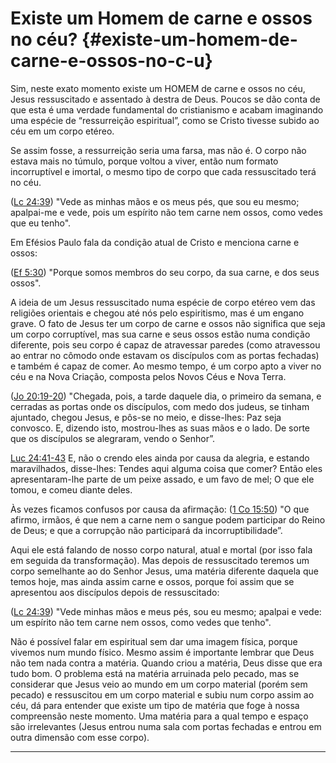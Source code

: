 # Existe um Homem de carne e ossos no céu? {#existe-um-homem-de-carne-e-ossos-no-c-u}

Sim, neste exato momento existe um HOMEM de carne e ossos no céu, Jesus ressuscitado e assentado à destra de Deus. Poucos se dão conta de que esta é uma verdade fundamental do cristianismo e acabam imaginando uma espécie de “ressurreição espiritual”, como se Cristo tivesse subido ao céu em um corpo etéreo.

Se assim fosse, a ressurreição seria uma farsa, mas não é. O corpo não estava mais no túmulo, porque voltou a viver, então num formato incorruptível e imortal, o mesmo tipo de corpo que cada ressuscitado terá no céu.

([Lc 24:39](http://bibliaonline.com.br/acf/lc/24/39)) &quot;Vede as minhas mãos e os meus pés, que sou eu mesmo; apalpai-me e vede, pois um espírito não tem carne nem ossos, como vedes que eu tenho&quot;.

Em Efésios Paulo fala da condição atual de Cristo e menciona carne e ossos:

([Ef 5:30](http://bibliaonline.com.br/acf/ef/5/30)) &quot;Porque somos membros do seu corpo, da sua carne, e dos seus ossos&quot;.

A ideia de um Jesus ressuscitado numa espécie de corpo etéreo vem das religiões orientais e chegou até nós pelo espiritismo, mas é um engano grave. O fato de Jesus ter um corpo de carne e ossos não significa que seja um corpo corruptível, mas sua carne e seus ossos estão numa condição diferente, pois seu corpo é capaz de atravessar paredes (como atravessou ao entrar no cômodo onde estavam os discípulos com as portas fechadas) e também é capaz de comer. Ao mesmo tempo, é um corpo apto a viver no céu e na Nova Criação, composta pelos Novos Céus e Nova Terra.

([Jo 20:19-20](http://bibliaonline.com.br/acf/jo/20/19-20)) &quot;Chegada, pois, a tarde daquele dia, o primeiro da semana, e cerradas as portas onde os discípulos, com medo dos judeus, se tinham ajuntado, chegou Jesus, e pôs-se no meio, e disse-lhes: Paz seja convosco. E, dizendo isto, mostrou-lhes as suas mãos e o lado. De sorte que os discípulos se alegraram, vendo o Senhor”.

[Luc 24:41-43](http://bibliaonline.com.br/acf/lc/24/41-43) E, não o crendo eles ainda por causa da alegria, e estando maravilhados, disse-lhes: Tendes aqui alguma coisa que comer? Então eles apresentaram-lhe parte de um peixe assado, e um favo de mel; O que ele tomou, e comeu diante deles.

Às vezes ficamos confusos por causa da afirmação: ([1 Co 15:50](http://bibliaonline.com.br/acf/1co/15/50)) &quot;O que afirmo, irmãos, é que nem a carne nem o sangue podem participar do Reino de Deus; e que a corrupção não participará da incorruptibilidade”.

Aqui ele está falando de nosso corpo natural, atual e mortal (por isso fala em seguida da transformação). Mas depois de ressuscitado teremos um corpo semelhante ao do Senhor Jesus, uma matéria diferente daquela que temos hoje, mas ainda assim carne e ossos, porque foi assim que se apresentou aos discípulos depois de ressuscitado:

([Lc 24:39](http://bibliaonline.com.br/acf/lc/24/39)) &quot;Vede minhas mãos e meus pés, sou eu mesmo; apalpai e vede: um espírito não tem carne nem ossos, como vedes que tenho&quot;.

Não é possível falar em espiritual sem dar uma imagem física, porque vivemos num mundo físico. Mesmo assim é importante lembrar que Deus não tem nada contra a matéria. Quando criou a matéria, Deus disse que era tudo bom. O problema está na matéria arruinada pelo pecado, mas se considerar que Jesus veio ao mundo em um corpo material (porém sem pecado) e ressuscitou em um corpo material e subiu num corpo assim ao céu, dá para entender que existe um tipo de matéria que foge à nossa compreensão neste momento. Uma matéria para a qual tempo e espaço são irrelevantes (Jesus entrou numa sala com portas fechadas e entrou em outra dimensão com esse corpo).

*****